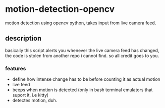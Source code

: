# motion-detection-opencv
motion detection using opencv python, takes input from live camera feed.
## description
basically this script alerts you whenever the live camera feed has changed, the code is stolen from another repo i cannot find.
so all credit goes to you.
### features
- define how intense change has to be before counting it as actual motion
- live feed
- beeps when motion is detected (only in bash terminal emulators that suport it, i.e kitty)
- detectes motion, duh.
